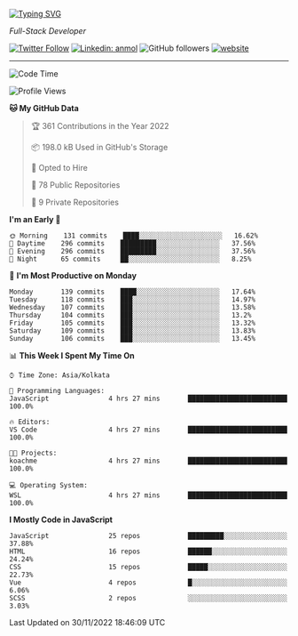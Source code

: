 [![Typing SVG](https://readme-typing-svg.herokuapp.com?lines=HI%2C+I'm+Tonal;I'm+a+Full+Stack+Developer)](https://git.io/typing-svg)

<p><em>Full-Stack Developer</em></p>

[![Twitter Follow](https://img.shields.io/twitter/follow/tonalmathew?style=flat)](https://twitter.com/intent/follow?screen_name=tonalmathew)
[![Linkedin: anmol](https://img.shields.io/badge/tonal-mathew?style=flat-square&logo=Linkedin&logoColor=white&link=https://www.linkedin.com/in/tonal-mathew/)](https://www.linkedin.com/in/tonal-mathew/)
![GitHub followers](https://img.shields.io/github/followers/tonalmathew?label=Follow&style=social)
[![website](https://img.shields.io/badge/Website-46a2f1.svg?&style=flat-square&logo=Google-Chrome&logoColor=white&link=http://tonalmathew.github.io/)](http://tonalmathew.github.io/)

---
<!--START_SECTION:waka-->
![Code Time](http://img.shields.io/badge/Code%20Time-826%20hrs%2054%20mins-blue)

![Profile Views](http://img.shields.io/badge/Profile%20Views-0-blue)

**🐱 My GitHub Data** 

> 🏆 361 Contributions in the Year 2022
 > 
> 📦 198.0 kB Used in GitHub's Storage 
 > 
> 💼 Opted to Hire
 > 
> 📜 78 Public Repositories 
 > 
> 🔑 9 Private Repositories  
 > 
**I'm an Early 🐤** 

```text
🌞 Morning    131 commits    ████░░░░░░░░░░░░░░░░░░░░░   16.62% 
🌆 Daytime    296 commits    █████████░░░░░░░░░░░░░░░░   37.56% 
🌃 Evening    296 commits    █████████░░░░░░░░░░░░░░░░   37.56% 
🌙 Night      65 commits     ██░░░░░░░░░░░░░░░░░░░░░░░   8.25%

```
📅 **I'm Most Productive on Monday** 

```text
Monday       139 commits    ████░░░░░░░░░░░░░░░░░░░░░   17.64% 
Tuesday      118 commits    ███░░░░░░░░░░░░░░░░░░░░░░   14.97% 
Wednesday    107 commits    ███░░░░░░░░░░░░░░░░░░░░░░   13.58% 
Thursday     104 commits    ███░░░░░░░░░░░░░░░░░░░░░░   13.2% 
Friday       105 commits    ███░░░░░░░░░░░░░░░░░░░░░░   13.32% 
Saturday     109 commits    ███░░░░░░░░░░░░░░░░░░░░░░   13.83% 
Sunday       106 commits    ███░░░░░░░░░░░░░░░░░░░░░░   13.45%

```


📊 **This Week I Spent My Time On** 

```text
⌚︎ Time Zone: Asia/Kolkata

💬 Programming Languages: 
JavaScript               4 hrs 27 mins       █████████████████████████   100.0%

🔥 Editors: 
VS Code                  4 hrs 27 mins       █████████████████████████   100.0%

🐱‍💻 Projects: 
koachme                  4 hrs 27 mins       █████████████████████████   100.0%

💻 Operating System: 
WSL                      4 hrs 27 mins       █████████████████████████   100.0%

```

**I Mostly Code in JavaScript** 

```text
JavaScript               25 repos            █████████░░░░░░░░░░░░░░░░   37.88% 
HTML                     16 repos            ██████░░░░░░░░░░░░░░░░░░░   24.24% 
CSS                      15 repos            █████░░░░░░░░░░░░░░░░░░░░   22.73% 
Vue                      4 repos             █░░░░░░░░░░░░░░░░░░░░░░░░   6.06% 
SCSS                     2 repos             ░░░░░░░░░░░░░░░░░░░░░░░░░   3.03%

```



 Last Updated on 30/11/2022 18:46:09 UTC
<!--END_SECTION:waka-->
